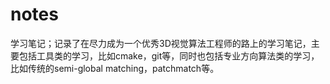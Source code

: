# notes
学习笔记；记录了在尽力成为一个优秀3D视觉算法工程师的路上的学习笔记，主要包括工具类的学习，比如cmake，git等，同时也包括专业方向算法类的学习，比如传统的semi-global matching，patchmatch等。
